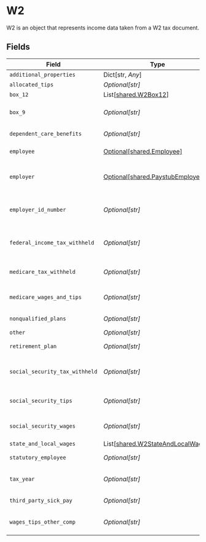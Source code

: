 # W2

W2 is an object that represents income data taken from a W2 tax document.


## Fields

| Field                                                                            | Type                                                                             | Required                                                                         | Description                                                                      |
| -------------------------------------------------------------------------------- | -------------------------------------------------------------------------------- | -------------------------------------------------------------------------------- | -------------------------------------------------------------------------------- |
| `additional_properties`                                                          | Dict[str, *Any*]                                                                 | :heavy_minus_sign:                                                               | N/A                                                                              |
| `allocated_tips`                                                                 | *Optional[str]*                                                                  | :heavy_minus_sign:                                                               | Allocated tips.                                                                  |
| `box_12`                                                                         | List[[shared.W2Box12](../../models/shared/w2box12.md)]                           | :heavy_minus_sign:                                                               | N/A                                                                              |
| `box_9`                                                                          | *Optional[str]*                                                                  | :heavy_minus_sign:                                                               | Contents from box 9 on the W2.                                                   |
| `dependent_care_benefits`                                                        | *Optional[str]*                                                                  | :heavy_minus_sign:                                                               | Dependent care benefits.                                                         |
| `employee`                                                                       | [Optional[shared.Employee]](../../models/shared/employee.md)                     | :heavy_minus_sign:                                                               | Data about the employee.                                                         |
| `employer`                                                                       | [Optional[shared.PaystubEmployer]](../../models/shared/paystubemployer.md)       | :heavy_minus_sign:                                                               | Information about the employer on the paystub                                    |
| `employer_id_number`                                                             | *Optional[str]*                                                                  | :heavy_minus_sign:                                                               | An employee identification number or EIN.                                        |
| `federal_income_tax_withheld`                                                    | *Optional[str]*                                                                  | :heavy_minus_sign:                                                               | Federal income tax withheld for the tax year.                                    |
| `medicare_tax_withheld`                                                          | *Optional[str]*                                                                  | :heavy_minus_sign:                                                               | Medicare tax withheld for the tax year.                                          |
| `medicare_wages_and_tips`                                                        | *Optional[str]*                                                                  | :heavy_minus_sign:                                                               | Wages and tips from medicare.                                                    |
| `nonqualified_plans`                                                             | *Optional[str]*                                                                  | :heavy_minus_sign:                                                               | Nonqualified plans.                                                              |
| `other`                                                                          | *Optional[str]*                                                                  | :heavy_minus_sign:                                                               | Other.                                                                           |
| `retirement_plan`                                                                | *Optional[str]*                                                                  | :heavy_minus_sign:                                                               | Retirement plan.                                                                 |
| `social_security_tax_withheld`                                                   | *Optional[str]*                                                                  | :heavy_minus_sign:                                                               | Social security tax withheld for the tax year.                                   |
| `social_security_tips`                                                           | *Optional[str]*                                                                  | :heavy_minus_sign:                                                               | Tips from social security.                                                       |
| `social_security_wages`                                                          | *Optional[str]*                                                                  | :heavy_minus_sign:                                                               | Wages from social security.                                                      |
| `state_and_local_wages`                                                          | List[[shared.W2StateAndLocalWages](../../models/shared/w2stateandlocalwages.md)] | :heavy_minus_sign:                                                               | N/A                                                                              |
| `statutory_employee`                                                             | *Optional[str]*                                                                  | :heavy_minus_sign:                                                               | Statutory employee.                                                              |
| `tax_year`                                                                       | *Optional[str]*                                                                  | :heavy_minus_sign:                                                               | The tax year of the W2 document.                                                 |
| `third_party_sick_pay`                                                           | *Optional[str]*                                                                  | :heavy_minus_sign:                                                               | Third party sick pay.                                                            |
| `wages_tips_other_comp`                                                          | *Optional[str]*                                                                  | :heavy_minus_sign:                                                               | Wages from tips and other compensation.                                          |